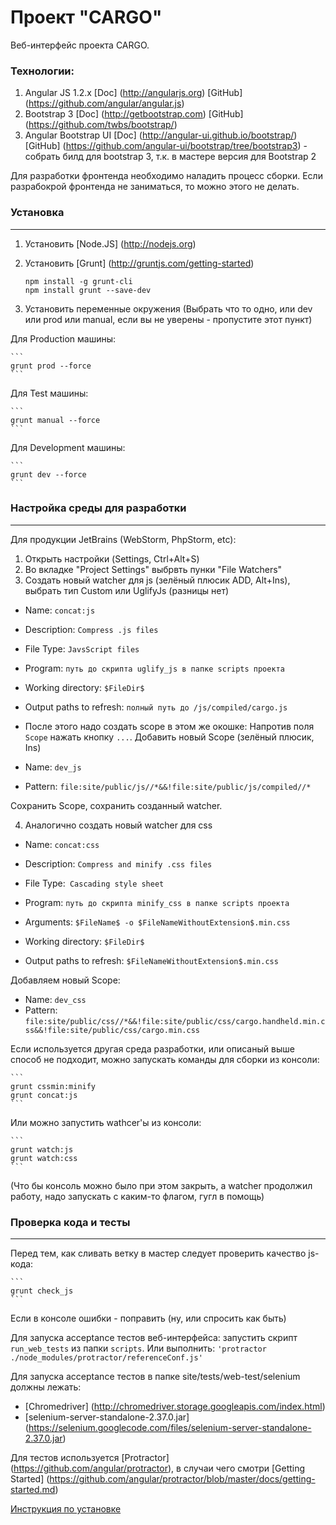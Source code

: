 Проект "CARGO"
==============

Веб-интерфейс проекта CARGO.

### Технологии:
1. Angular JS 1.2.x [Doc] (http://angularjs.org) [GitHub] (https://github.com/angular/angular.js)
2. Bootstrap 3 [Doc] (http://getbootstrap.com) [GitHub] (https://github.com/twbs/bootstrap/)
3. Angular Bootstrap UI [Doc] (http://angular-ui.github.io/bootstrap/) [GitHub] (https://github.com/angular-ui/bootstrap/tree/bootstrap3) - собрать билд для bootstrap 3, т.к. в мастере версия для Bootstrap 2

Для разработки фронтенда необходимо наладить процесс сборки.
Если разрабокрой фронтенда не заниматься, то можно этого не делать.

### Установка
---------

1. Установить [Node.JS] (http://nodejs.org)
2. Установить [Grunt] (http://gruntjs.com/getting-started)

    ```
    npm install -g grunt-cli
    npm install grunt --save-dev
    ```

3. Установить переменные окружения
(Выбрать что то одно, или dev или prod или manual, если вы не уверены - пропустите этот пункт)

Для Production машины:

    ```
    grunt prod --force
    ```

Для Test машины:

    ```
    grunt manual --force
    ```

Для Development машины:

    ```
    grunt dev --force
    ```

### Настройка среды для разработки
---------

Для продукции JetBrains (WebStorm, PhpStorm, etc):

1. Открыть настройки (Settings, Ctrl+Alt+S)
2. Во вкладке "Project Settings" выбрвть пунки "File Watchers"
3. Создать новый watcher для js (зелёный плюсик ADD, Alt+Ins), выбрать тип Custom или UglifyJs (разницы нет)

  * Name: `concat:js`
  * Description: `Compress .js files`

  * File Type: `JavsScript files`
  * Program: `путь до скрипта uglify_js в папке scripts проекта`
  * Working directory: `$FileDir$`
  * Output paths to refresh: `полный путь до /js/compiled/cargo.js`

  * После этого надо создать scope в этом же окошке:
  Напротив поля `Scope` нажать кнопку `...`.  Добавить новый Scope (зелёный плюсик, Ins)
  * Name: `dev_js`
  * Pattern: `file:site/public/js//*&&!file:site/public/js/compiled//*`

  Сохранить Scope, сохранить созданный watcher.

4. Аналогично создать новый watcher для css

  * Name: `concat:css`
  * Description: `Compress and minify .css files`

  * File Type:` Cascading style sheet`
  * Program: `путь до скрипта minify_css в папке scripts проекта`
  * Arguments: `$FileName$ -o $FileNameWithoutExtension$.min.css`
  * Working directory: `$FileDir$`
  * Output paths to refresh: `$FileNameWithoutExtension$.min.css`

  Добавляем новый Scope:
  * Name: `dev_css`
  * Pattern: `file:site/public/css//*&&!file:site/public/css/cargo.handheld.min.css&&!file:site/public/css/cargo.min.css`

Если используется другая среда разработки, или описаный выше способ не подходит, можно запускать команды для сборки из консоли:

    ```
    grunt cssmin:minify
    grunt concat:js
    ```

Или можно запустить wathcer'ы из консоли:

    ```
    grunt watch:js
    grunt watch:css
    ```

(Что бы консоль можно было при этом закрыть, а watcher продолжил работу, надо запускать с каким-то флагом, гугл в помощь)

### Проверка кода и тесты
---------

Перед тем, как сливать ветку в мастер следует проверить качество js-кода:

    ```
    grunt check_js
    ```

Если в консоле ошибки - поправить (ну, или спросить как быть)

Для запуска acceptance тестов веб-интерфейса:
запустить скрипт `run_web_tests` из папки `scripts`.
Или выполнить: `'protractor ./node_modules/protractor/referenceConf.js'`

Для запуска acceptance тестов в папке site/tests/web-test/selenium
должны лежать:
* [Chromedriver] (http://chromedriver.storage.googleapis.com/index.html)
* [selenium-server-standalone-2.37.0.jar] (https://selenium.googlecode.com/files/selenium-server-standalone-2.37.0.jar)

Для тестов используется [Protractor] (https://github.com/angular/protractor), в случаи чего смотри [Getting Started] (https://github.com/angular/protractor/blob/master/docs/getting-started.md)


[Инструкция по установке](https://github.com/MashaiMedvedi/cargo-devenv/blob/master/README.md)
